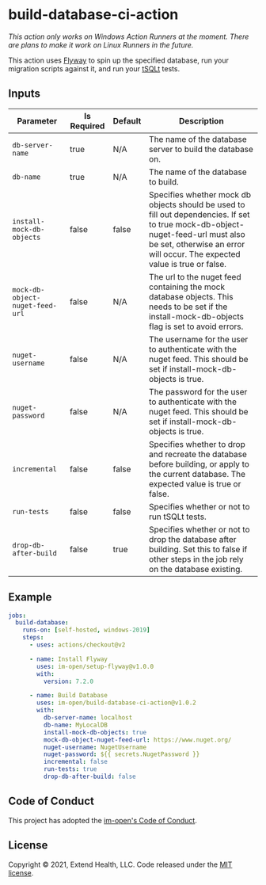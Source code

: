 # build-database-ci-action

_This action only works on Windows Action Runners at the moment. There are plans to make it work on Linux Runners in the future._

This action uses [Flyway](https://flywaydb.org/) to spin up the specified database, run your migration scripts against it, and run your [tSQLt](https://tsqlt.org/) tests.

## Inputs
| Parameter                       | Is Required | Default | Description                                                                                                                                                                                                   |
| ------------------------------- | ----------- | ------- | ------------------------------------------------------------------------------------------------------------------------------------------------------------------------------------------------------------- |
| `db-server-name`                | true        | N/A     | The name of the database server to build the database on.                                                                                                                                                     |
| `db-name`                       | true        | N/A     | The name of the database to build.                                                                                                                                                                            |
| `install-mock-db-objects`       | false       | false   | Specifies whether mock db objects should be used to fill out dependencies. If set to true mock-db-object-nuget-feed-url must also be set, otherwise an error will occur. The expected value is true or false. |
| `mock-db-object-nuget-feed-url` | false       | N/A     | The url to the nuget feed containing the mock database objects. This needs to be set if the install-mock-db-objects flag is set to avoid errors.                                                              |
| `nuget-username`                | false       | N/A     | The username for the user to authenticate with the nuget feed. This should be set if install-mock-db-objects is true.                                                                                         |
| `nuget-password`                | false       | N/A     | The password for the user to authenticate with the nuget feed. This should be set if install-mock-db-objects is true.                                                                                         |
| `incremental`                   | false       | false   | Specifies whether to drop and recreate the database before building, or apply to the current database. The expected value is true or false.                                                                   |
| `run-tests`                     | false       | false   | Specifies whether or not to run tSQLt tests.                                                                                                                                                                  |
| `drop-db-after-build`           | false       | true    | Specifies whether or not to drop the database after building. Set this to false if other steps in the job rely on the database existing.                                                                      |

## Example

```yml
jobs:
  build-database:
    runs-on: [self-hosted, windows-2019]
    steps:
      - uses: actions/checkout@v2

      - name: Install Flyway
        uses: im-open/setup-flyway@v1.0.0
        with:
          version: 7.2.0

      - name: Build Database
        uses: im-open/build-database-ci-action@v1.0.2
        with:
          db-server-name: localhost
          db-name: MyLocalDB
          install-mock-db-objects: true
          mock-db-object-nuget-feed-url: https://www.nuget.org/
          nuget-username: NugetUsername
          nuget-password: ${{ secrets.NugetPassword }}
          incremental: false
          run-tests: true
          drop-db-after-build: false
```


## Code of Conduct

This project has adopted the [im-open's Code of Conduct](https://github.com/im-open/.github/blob/master/CODE_OF_CONDUCT.md).

## License

Copyright &copy; 2021, Extend Health, LLC. Code released under the [MIT license](LICENSE).
